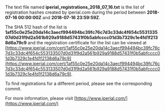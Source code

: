 The text file named **iperial_registrations_2018_07_16.txt** is the list of registration hashes created by iperial.com during the period between **2018-07-16 00:00:00Z** and **2018-07-16 23:59:59Z**.

The SHA 512 hash of the list is **1af55c0e25e20da14c3aecf994494bc39fc76c7d3c33dc4f654c553133507d0d31f9d2a561b929a9188d57431f0b5abfcccc01d3b7329c1e4fd1f2138d6a79c9** and the registration certificate for the list can be viewed at [https://www.iperial.com/cert/1af55c0e25e20da14c3aecf994494bc39fc76c7d3c33dc4f654c553133507d0d31f9d2a561b929a9188d57431f0b5abfcccc01d3b7329c1e4fd1f2138d6a79c9](https://www.iperial.com/cert/1af55c0e25e20da14c3aecf994494bc39fc76c7d3c33dc4f654c553133507d0d31f9d2a561b929a9188d57431f0b5abfcccc01d3b7329c1e4fd1f2138d6a79c9).

To find registrations for a different period, please see the corresponding commit.

For more information, please visit [https://www.iperial.com/](https://www.iperial.com/)
